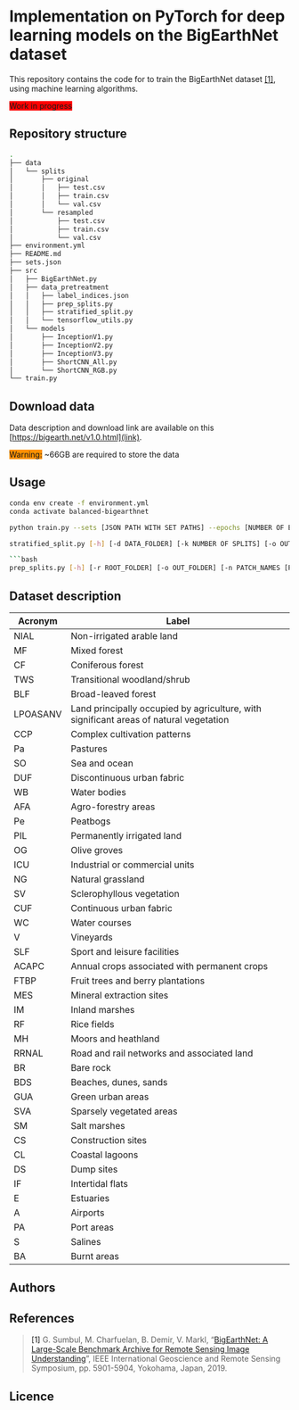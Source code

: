 # Implementation on PyTorch for deep learning models on the BigEarthNet dataset

This repository contains the code for to train the BigEarthNet dataset [[1]](#1), using machine learning algorithms.

<span style="background-color:rgb(255, 0, 0)">Work in progress</span>

## Repository structure

```bash
.
├── data
│   └── splits
│       ├── original
│       │   ├── test.csv
│       │   ├── train.csv
│       │   └── val.csv
│       └── resampled
│           ├── test.csv
│           ├── train.csv
│           └── val.csv
├── environment.yml
├── README.md
├── sets.json
├── src
│   ├── BigEarthNet.py
│   ├── data_pretreatment
│   │   ├── label_indices.json
│   │   ├── prep_splits.py
│   │   ├── stratified_split.py
│   │   └── tensorflow_utils.py
│   └── models
│       ├── InceptionV1.py
│       ├── InceptionV2.py
│       ├── InceptionV3.py
│       ├── ShortCNN_All.py
│       └── ShortCNN_RGB.py
└── train.py
```

## Download data

Data description and download link are available on this [https://bigearth.net/v1.0.html](link).

<span style="background-color:rgb(255, 145, 0)">Warning:</span> ~66GB are required to store the data

## Usage

```bash
conda env create -f environment.yml
conda activate balanced-bigearthnet
```

```bash
python train.py --sets [JSON PATH WITH SET PATHS] --epochs [NUMBER OF EPOCHS] --optim [OPTIIMIZER USED] --lr [FLOAT LEARNING RATE] --loss [LOSS FUNCTION USED] --batch [BATCH SIZE] --finetune [FINETUNING LEVEL] --seed [RANDOM SEED] --storage_path [EVENT STORAGE PATH] --count --rgb
```

```bash
stratified_split.py [-h] [-d DATA_FOLDER] [-k NUMBER OF SPLITS] [-o OUTPUT_FOLDER] [-r ROOT_FOLDER] [-tf FLAG TO CREATE TFRECORD FILES]```

```bash
prep_splits.py [-h] [-r ROOT_FOLDER] [-o OUT_FOLDER] [-n PATCH_NAMES [PATCH_NAMES ...]]
```

## Dataset description

| Acronym  | Label |
|----------|-------|
| NIAL     | Non-irrigated arable land |
| MF       | Mixed forest |
| CF       | Coniferous forest |
| TWS      | Transitional woodland/shrub |
| BLF      | Broad-leaved forest |
| LPOASANV | Land principally occupied by agriculture, with significant areas of natural vegetation |
| CCP      | Complex cultivation patterns |
| Pa       | Pastures |
| SO       | Sea and ocean |
| DUF      | Discontinuous urban fabric |
| WB       | Water bodies |
| AFA      | Agro-forestry areas |
| Pe       | Peatbogs |
| PIL      | Permanently irrigated land |
| OG       | Olive groves |
| ICU      | Industrial or commercial units |
| NG       | Natural grassland |
| SV       | Sclerophyllous vegetation |
| CUF      | Continuous urban fabric |
| WC       | Water courses |
| V        | Vineyards |
| SLF      | Sport and leisure facilities |
| ACAPC    | Annual crops associated with permanent crops |
| FTBP     | Fruit trees and berry plantations |
| MES      | Mineral extraction sites |
| IM       | Inland marshes |
| RF       | Rice fields |
| MH       | Moors and heathland |
| RRNAL    | Road and rail networks and associated land |
| BR       | Bare rock |
| BDS      | Beaches, dunes, sands |
| GUA      | Green urban areas |
| SVA      | Sparsely vegetated areas |
| SM       | Salt marshes |
| CS       | Construction sites |
| CL       | Coastal lagoons |
| DS       | Dump sites |
| IF       | Intertidal flats |
| E        | Estuaries |
| A        | Airports |
| PA       | Port areas |
| S        | Salines |
| BA       | Burnt areas |

## Authors


## References
>  <a id="1">[1]</a>  G. Sumbul, M. Charfuelan, B. Demir, V. Markl, “[BigEarthNet: A Large-Scale Benchmark Archive for Remote Sensing Image Understanding](https://bigearth.net/static/documents/BigEarthNet_IGARSS_2019.pdf)”, IEEE International Geoscience and Remote Sensing Symposium, pp. 5901-5904, Yokohama, Japan, 2019.

## Licence


